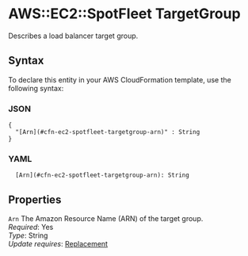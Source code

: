 # AWS::EC2::SpotFleet TargetGroup<a name="aws-properties-ec2-spotfleet-targetgroup"></a>

Describes a load balancer target group\.

## Syntax<a name="aws-properties-ec2-spotfleet-targetgroup-syntax"></a>

To declare this entity in your AWS CloudFormation template, use the following syntax:

### JSON<a name="aws-properties-ec2-spotfleet-targetgroup-syntax.json"></a>

```
{
  "[Arn](#cfn-ec2-spotfleet-targetgroup-arn)" : String
}
```

### YAML<a name="aws-properties-ec2-spotfleet-targetgroup-syntax.yaml"></a>

```
  [Arn](#cfn-ec2-spotfleet-targetgroup-arn): String
```

## Properties<a name="aws-properties-ec2-spotfleet-targetgroup-properties"></a>

`Arn` <a name="cfn-ec2-spotfleet-targetgroup-arn"></a>
The Amazon Resource Name \(ARN\) of the target group\.  
_Required_: Yes  
_Type_: String  
_Update requires_: [Replacement](https://docs.aws.amazon.com/AWSCloudFormation/latest/UserGuide/using-cfn-updating-stacks-update-behaviors.html#update-replacement)

